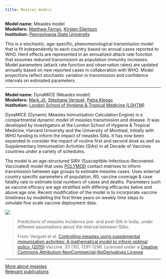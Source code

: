 ```yaml
---
title: Measles models
---
```


**Model name:** Measles model  
**Modellers:** [Matthew Ferrari](http://bio.psu.edu/directory/mjf283), [Kirsten Eilertson](http://stat.psu.edu/people/kee12)   
**Institution:** [Pennsylvania State University](http://www.psu.edu/)

This is a stochastic, age-specific, phenomenological transmission model that is fit independently to each country based on annual cases reported to WHO. Herd effects are represented in an annualized attack rate function that assumes reduced transmission as population immunity increases. Model parameters (attack rate function and observation rates) are updated annually based on new reported cases in collaboration with WHO. Model projections reflect stochastic variation in transmission and confidence intervals on estimated parameters.  

---   

<div id="LSHTM"></div>

**Model name:** DynaMICE (Measles model)    
**Modellers:** [Mark Jit](http://www.lshtm.ac.uk/aboutus/people/jit.mark), [Stéphane Verguet](https://www.hsph.harvard.edu/stephane-verguet/), [Petra Klepac](https://www.lshtm.ac.uk/aboutus/people/klepac.petra)       
**Institution:** [London School of Hygiene & Tropical Medicine (LSHTM)](http://www.lshtm.ac.uk/)

DynaMICE (Dynamic Measles Immunisation Calculation Engine) is a compartmental dynamic model of measles transmission and disease. It was developed by investigators at the London School of Hygiene & Tropical Medicine, Harvard University and the University of Montreal, initially with WHO funding to inform the impact of measles SIAs. It has now been expanded to consider the impact of routine first and second dose as well as Supplementary Immunisation Activities (SIAs) in all Decade of Vaccines countries under a variety of schedules.

The model is an age-structured SIRV (Susceptible-Infectious-Recovered-Vaccinated) model that uses [POLYMOD](https://ec.europa.eu/research/fp6/ssp/polymod_en.htm) contact matrixes to inform transmission between age groups to estimate measles cases. Uses external country specific parameters of population, R0, vaccine coverage & case fatality rate to estimate total numbers of cases and deaths. Parameters such as vaccine efficacy are age stratified with differing efficacies below and above age one. Recent modification of the model is to incorporate vaccine timeliness by modelling the first three years on weekly time steps to simulate fine scale vaccine deployment data.

[![](/img/models/dynemice.png)](/img/models/dynemice.png)

> Predictions of measles incidence pre- and post-SIA in India, under different assumptions about the interval between SIAs. 

> From: Verguet et al. [Controlling measles using supplemental immunization activities: A mathematical model to inform optimal policy. (2015)](http://www.sciencedirect.com/science/article/pii/S0264410X14016077) Vaccine. 33 (10), 1291-1296. Licensed under a [Creative Commons Attribution-NonCommercial-NoDerivatives License](https://creativecommons.org/licenses/by-nc-nd/4.0/)    

---

[More about measles](/diseases/measles)  
[Relevant publications](/publications#measles)
